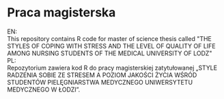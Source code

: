 # Praca magisterska
EN: <br/>
This repository contains R code for master of science thesis called "THE STYLES OF COPING WITH STRESS AND THE LEVEL OF QUALITY OF LIFE AMONG NURSING STUDENTS OF THE MEDICAL UNIVERSITY OF LODZ" <br/>
PL: <br/>
Repozytorium zawiera kod R do pracy magisterskiej zatytułowanej „STYLE RADZENIA SOBIE ZE STRESEM A POZIOM JAKOŚCI ŻYCIA WŚRÓD STUDENTÓW PIELĘGNIARSTWA MEDYCZNEGO UNIWERSYTETU MEDYCZNEGO W ŁODZI”.
